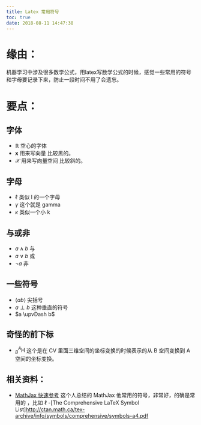 ```yaml
---
title: Latex 常用符号
toc: true
date: 2018-08-11 14:47:38
---
```


# 缘由：


机器学习中涉及很多数学公式，用latex写数学公式的时候，感觉一些常用的符号和字母要记录下来，防止一段时间不用了会遗忘。


# 要点：

## 字体
- $\mathbb{R}$ 空心的字体
- $\mathbf{x}$ 用来写向量 比较黑的。
- $\mathcal{X}$ 用来写向量空间 比较斜的。


## 字母
- $\ell$ 类似 l 的一个字母
- $\gamma$ 这个就是 gamma
- $\kappa$  类似一个小 k


## 与或非
- $a \wedge b$ 与
- $a \vee b$ 或
- $\neg a$    非

## 一些符号
- $\langle ab\rangle$ 尖括号
- $a \perp b$ 这种垂直的符号
- $a \upvDash b$


## 奇怪的前下标

 - $_{B}^{A}\textrm{H}$ 这个是在 CV 里面三维空间的坐标变换的时候表示的从 B 空间变换到 A 空间的坐标变换。


## 相关资料：
- [MathJax 快速参考](http://colobu.com/2014/08/17/MathJax-quick-reference/) 这个人总结的 MathJax 他常用的符号，非常好，的确是常用的 ，比如 $\ell$
-[The Comprehensive LaTeX Symbol List]http://ctan.math.ca/tex-archive/info/symbols/comprehensive/symbols-a4.pdf
